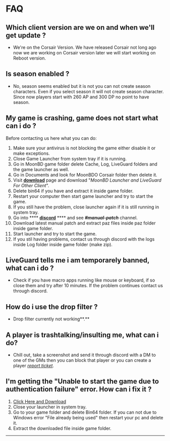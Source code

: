 # FAQ

## **Which client version are we on and when we'll get update ?**

* We're on the Corsair Version. We have released Corsair not long ago now we are working on Corsair version later we will start working on Reboot version.

## **Is season enabled ?**

* No, season seems enabled but it is not you can not create season characters. Even if you select season it will not create season character. Since now players start with 260 AP and 300 DP no point to have season.

## **My game is crashing, game does not start what can i do ?**

Before contacting us here what you can do:

1. Make sure your antivirus is not blocking the game either disable it or make exceptions.
2. Close Game Launcher from system tray if it is running.
3. Go in MoonBD game folder delete Cache, Log, LiveGuard folders and the game launcher as well.
4. Go in Documents and look for MoonBDO Corsair folder then delete it.
5. Visit [**download**](https://moonbd.online/Download) page and download "_MoonBD Launcher and LiveGuard For Other Client_".
6. Delete bin64 if you have and extract it inside game folder.
7. Restart your computer then start game launcher and try to start the game.
8. If you still have the problem, close launcher again if it is still running in system tray.
9. Go into **** [**discord**](discord.md) **** and see _**#manual-patch**_ channel.
10. Download latest manual patch and extract paz files inside paz folder inside game folder.
11. Start launcher and try to start the game.
12. If you stil having problems, contact us through discord with the logs inside Log folder inside game folder (make zip).

## **LiveGuard tells me i am temporarely banned, what can i do ?**

* Check if you have macro apps running like mouse or keyboard, if so close them and try after 10 minutes. If the problem continues contact us through discord.

## **How do i use the drop filter ?**

* Drop filter currently not working**.**

## **A player is trashtalking/insulting me, what can i do?**

* Chill out, take a screenshot and send it through discord with a DM to one of the GMs then you can block that player or you can create a player [_report ticket_](discord.md#support-ticket-system).

## **I'm getting the "Unable to start the game due to authentication failure" error. How can i fix it ?**

1. [Click Here and Download](https://drive.google.com/file/d/19kdDzSm3kTHf0h2gTQP9lgOu6hQM8YUs/view?usp=sharing)
2. Close your launcher in system tray.
3. Go to your game folder and delete Bin64 folder. If you can not due to Windows error "File already being used" then restart your pc and delete it.
4. Extract the downloaded file inside game folder.

****
